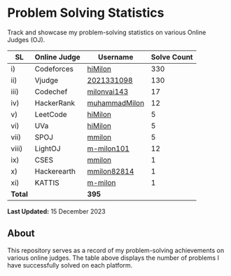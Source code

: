 # Problem Solving Statistics

Track and showcase my problem-solving statistics on various Online Judges (OJ).

|SL| Online Judge | Username | Solve Count |
|---------| ------------ | -------- | ----------- |
|i)| Codeforces   | [hiMilon](https://codeforces.com/profile/mmilon82814) | 330 |
|ii)| Vjudge       | [2021331098](https://vjudge.net/user/2021331098) | 130 |
| iii)| Codechef     | [milonvai143](https://www.codechef.com/users/milonvai143) | 17  |
|iv)| HackerRank   | [muhammadMilon](https://www.hackerrank.com/profile/muhammadMilon) | 12 |
|v)| LeetCode     | [hiMilon](https://leetcode.com/hiMilon/) | 5  |
|vi)| UVa          | [hiMilon](https://onlinejudge.org/index.php?option=com_onlinejudge&Itemid=15) | 5  |
|vii)| SPOJ         | [mmilon](https://www.spoj.com/myaccount) | 5  |
|viii)| LightOJ      | [m-milon101](https://lightoj.com/user/m-milon101)|12|
|ix)| CSES         | [mmilon](https://cses.fi/user/190846)| 1|
|x)|Hackerearth|   [mmilon82814](https://www.hackerearth.com/@mmilon82814)|1|
|xi)|KATTIS| [m-milon](https://open.kattis.com/users/m-milon)|1|
| **Total**    |           | **395**  |

**Last Updated:** 15 December 2023

## About

This repository serves as a record of my problem-solving achievements on various online judges. The table above displays the number of problems I have successfully solved on each platform.
